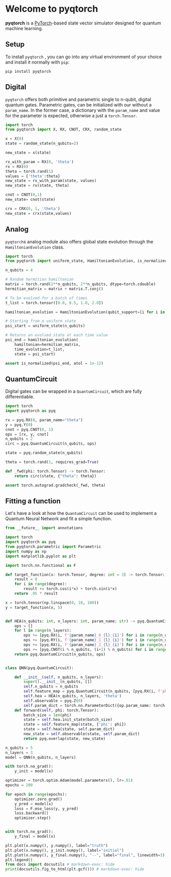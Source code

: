 # Welcome to pyqtorch

**pyqtorch** is a [PyTorch](https://pytorch.org/)-based state vector simulator designed for quantum machine learning.

## Setup

To install `pyqtorch` , you can go into any virtual environment of your
choice and install it normally with `pip`:

```
pip install pyqtorch
```

## Digital

`pyqtorch` offers both primitive and parametric single to n-qubit, digital quantum gates.
Parametric gates, can be initialized with our without a `param_name`. In the former case, a dictionary with the `param_name` and value for the parameter is expected, otherwise a just a `torch.Tensor`.

```python exec="on" source="material-block"
import torch
from pyqtorch import X, RX, CNOT, CRX, random_state

x = X(0)
state = random_state(n_qubits=2)

new_state = x(state)

rx_with_param = RX(0, 'theta')
rx = RX(0)
theta = torch.rand(1)
values = {'theta':theta}
new_state = rx_with_param(state, values)
new_state = rx(state, theta)

cnot = CNOT(0,1)
new_state= cnot(state)

crx = CRX(0, 1, 'theta')
new_state = crx(state,values)
```

## Analog

`pyqtorch`s analog module also offers global state evolution through the `HamiltonianEvolution` class.

```python exec="on" source="material-block" html="1"
import torch
from pyqtorch import uniform_state, HamiltonianEvolution, is_normalized

n_qubits = 4

# Random hermitian hamiltonian
matrix = torch.rand(2**n_qubits, 2**n_qubits, dtype=torch.cdouble)
hermitian_matrix = matrix + matrix.T.conj()

# To be evolved for a batch of times
t_list = torch.tensor([0.0, 0.5, 1.0, 2.0])

hamiltonian_evolution = HamiltonianEvolution(qubit_support=[i for i in range(n_qubits)], n_qubits=n_qubits)

# Starting from a uniform state
psi_start = uniform_state(n_qubits)

# Returns an evolved state at each time value
psi_end = hamiltonian_evolution(
    hamiltonian=hermitian_matrix,
    time_evolution=t_list,
    state = psi_start)

assert is_normalized(psi_end, atol = 1e-12)
```

## QuantumCircuit

Digital gates can be wrapped in a `QuantumCircuit`, which are fully differentiable.

```python exec="on" source="material-block"
import torch
import pyqtorch as pyq

rx = pyq.RX(0, param_name="theta")
y = pyq.Y(0)
cnot = pyq.CNOT(0, 1)
ops = [rx, y, cnot]
n_qubits = 2
circ = pyq.QuantumCircuit(n_qubits, ops)

state = pyq.random_state(n_qubits)

theta = torch.rand(1, requires_grad=True)

def _fwd(phi: torch.Tensor) -> torch.Tensor:
    return circ(state, {"theta": theta})

assert torch.autograd.gradcheck(_fwd, theta)
```

## Fitting a function

Let's have a look at how the `QuantumCircuit` can be used to implement a Quantum Neural Network and fit a simple function.

```python exec="on" source="material-block" html="1"
from __future__ import annotations

import torch
import pyqtorch as pyq
from pyqtorch.parametric import Parametric
import numpy as np
import matplotlib.pyplot as plt

import torch.nn.functional as F

def target_function(x: torch.Tensor, degree: int = 3) -> torch.Tensor:
    result = 0
    for i in range(degree):
        result += torch.cos(i*x) + torch.sin(i*x)
    return .05 * result

x = torch.tensor(np.linspace(0, 10, 100))
y = target_function(x, 5)


def HEA(n_qubits: int, n_layers: int, param_name: str) -> pyq.QuantumCircuit:
    ops = []
    for l in range(n_layers):
        ops += [pyq.RX(i, f'{param_name}_0_{l}_{i}') for i in range(n_qubits)]
        ops += [pyq.RY(i, f'{param_name}_1_{l}_{i}') for i in range(n_qubits)]
        ops += [pyq.RX(i, f'{param_name}_2_{l}_{i}') for i in range(n_qubits)]
        ops += [pyq.CNOT(i % n_qubits, (i+1) % n_qubits) for i in range(n_qubits)]
    return pyq.QuantumCircuit(n_qubits, ops)


class QNN(pyq.QuantumCircuit):

    def __init__(self, n_qubits, n_layers):
        super().__init__(n_qubits, [])
        self.n_qubits = n_qubits
        self.feature_map = pyq.QuantumCircuit(n_qubits, [pyq.RX(i, f'phi') for i in range(n_qubits)])
        self.hea = HEA(n_qubits, n_layers, 'theta')
        self.observable = pyq.Z(0)
        self.param_dict = torch.nn.ParameterDict({op.param_name: torch.rand(1, requires_grad=True) for op in self.hea.operations if isinstance(op, Parametric)})
    def forward(self, phi: torch.Tensor):
        batch_size = len(phi)
        state = self.hea.init_state(batch_size)
        state = self.feature_map(state, {'phi': phi})
        state = self.hea(state, self.param_dict)
        new_state = self.observable(state, self.param_dict)
        return pyq.overlap(state, new_state)

n_qubits = 5
n_layers = 3
model = QNN(n_qubits, n_layers)

with torch.no_grad():
    y_init = model(x)

optimizer = torch.optim.Adam(model.parameters(), lr=.01)
epochs = 200

for epoch in range(epochs):
    optimizer.zero_grad()
    y_pred = model(x)
    loss = F.mse_loss(y, y_pred)
    loss.backward()
    optimizer.step()


with torch.no_grad():
    y_final = model(x)

plt.plot(x.numpy(), y.numpy(), label="truth")
plt.plot(x.numpy(), y_init.numpy(), label="initial")
plt.plot(x.numpy(), y_final.numpy(), "--", label="final", linewidth=3)
plt.legend()
from docs import docsutils # markdown-exec: hide
print(docsutils.fig_to_html(plt.gcf())) # markdown-exec: hide
```
